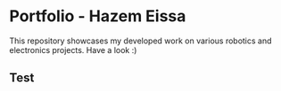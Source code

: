 # Portfolio - Hazem Eissa
This repository showcases my developed work on various robotics and electronics projects. Have a look :) 

## Test
